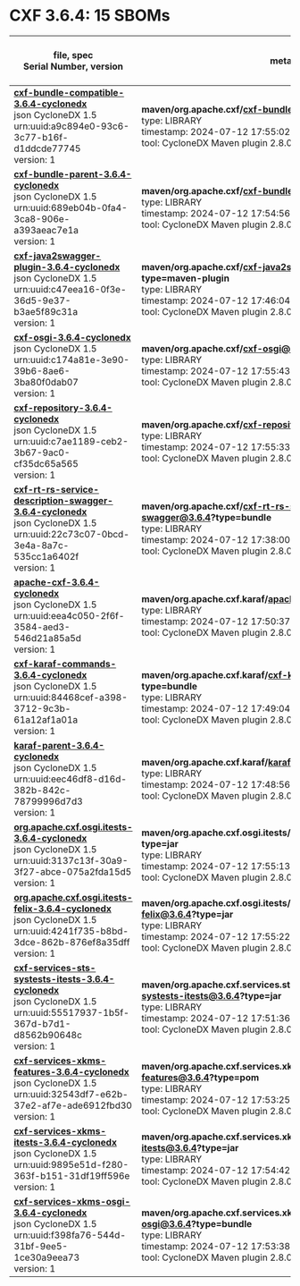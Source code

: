 CXF 3.6.4: 15 SBOMs
=======

| file, spec<br>Serial Number, version| metadata | components<br>by type<br>- libs purl types |
| ----------------------------------- | -------- | ------------------------------------------ |
| **[cxf-bundle-compatible-3.6.4-cyclonedx](maven/org.apache.cxf/cxf-bundle-compatible/3.6.4/cxf-bundle-compatible-3.6.4-cyclonedx.json)**<br>json CycloneDX 1.5<br>urn:uuid:a9c894e0-93c6-3c77-b16f-d1ddcde77745<br>version: 1 | **maven/org.apache.cxf/cxf-bundle-compatible@3.6.4?type=bundle**<br>type: LIBRARY<br>timestamp: 2024-07-12 17:55:02<br>tool: CycloneDX Maven plugin 2.8.0 | 68<br>`library`: 68 <br>- `maven`: 68  |
| **[cxf-bundle-parent-3.6.4-cyclonedx](maven/org.apache.cxf/cxf-bundle-parent/3.6.4/cxf-bundle-parent-3.6.4-cyclonedx.json)**<br>json CycloneDX 1.5<br>urn:uuid:689eb04b-0fa4-3ca8-906e-a393aeac7e1a<br>version: 1 | **maven/org.apache.cxf/cxf-bundle-parent@3.6.4?type=pom**<br>type: LIBRARY<br>timestamp: 2024-07-12 17:54:56<br>tool: CycloneDX Maven plugin 2.8.0 | 0 |
| **[cxf-java2swagger-plugin-3.6.4-cyclonedx](maven/org.apache.cxf/cxf-java2swagger-plugin/3.6.4/cxf-java2swagger-plugin-3.6.4-cyclonedx.json)**<br>json CycloneDX 1.5<br>urn:uuid:c47eea16-0f3e-36d5-9e37-b3ae5f89c31a<br>version: 1 | **maven/org.apache.cxf/cxf-java2swagger-plugin@3.6.4?type=maven-plugin**<br>type: LIBRARY<br>timestamp: 2024-07-12 17:46:04<br>tool: CycloneDX Maven plugin 2.8.0 | 121<br>`library`: 121 <br>- `maven`: 121  |
| **[cxf-osgi-3.6.4-cyclonedx](maven/org.apache.cxf/cxf-osgi/3.6.4/cxf-osgi-3.6.4-cyclonedx.json)**<br>json CycloneDX 1.5<br>urn:uuid:c174a81e-3e90-39b6-8ae6-3ba80f0dab07<br>version: 1 | **maven/org.apache.cxf/cxf-osgi@3.6.4?type=pom**<br>type: LIBRARY<br>timestamp: 2024-07-12 17:55:43<br>tool: CycloneDX Maven plugin 2.8.0 | 0 |
| **[cxf-repository-3.6.4-cyclonedx](maven/org.apache.cxf/cxf-repository/3.6.4/cxf-repository-3.6.4-cyclonedx.json)**<br>json CycloneDX 1.5<br>urn:uuid:c7ae1189-ceb2-3b67-9ac0-cf35dc65a565<br>version: 1 | **maven/org.apache.cxf/cxf-repository@3.6.4?type=pom**<br>type: LIBRARY<br>timestamp: 2024-07-12 17:55:33<br>tool: CycloneDX Maven plugin 2.8.0 | 99<br>`library`: 99 <br>- `maven`: 99  |
| **[cxf-rt-rs-service-description-swagger-3.6.4-cyclonedx](maven/org.apache.cxf/cxf-rt-rs-service-description-swagger/3.6.4/cxf-rt-rs-service-description-swagger-3.6.4-cyclonedx.json)**<br>json CycloneDX 1.5<br>urn:uuid:22c73c07-0bcd-3e4a-8a7c-535cc1a6402f<br>version: 1 | **maven/org.apache.cxf/cxf-rt-rs-service-description-swagger@3.6.4?type=bundle**<br>type: LIBRARY<br>timestamp: 2024-07-12 17:38:00<br>tool: CycloneDX Maven plugin 2.8.0 | 44<br>`library`: 44 <br>- `maven`: 44  |
| **[apache-cxf-3.6.4-cyclonedx](maven/org.apache.cxf.karaf/apache-cxf/3.6.4/apache-cxf-3.6.4-cyclonedx.json)**<br>json CycloneDX 1.5<br>urn:uuid:eea4c050-2f6f-3584-aed3-546d21a85a5d<br>version: 1 | **maven/org.apache.cxf.karaf/apache-cxf@3.6.4?type=pom**<br>type: LIBRARY<br>timestamp: 2024-07-12 17:50:37<br>tool: CycloneDX Maven plugin 2.8.0 | 154<br>`library`: 154 <br>- `maven`: 154  |
| **[cxf-karaf-commands-3.6.4-cyclonedx](maven/org.apache.cxf.karaf/cxf-karaf-commands/3.6.4/cxf-karaf-commands-3.6.4-cyclonedx.json)**<br>json CycloneDX 1.5<br>urn:uuid:84468cef-a398-3712-9c3b-61a12af1a01a<br>version: 1 | **maven/org.apache.cxf.karaf/cxf-karaf-commands@3.6.4?type=bundle**<br>type: LIBRARY<br>timestamp: 2024-07-12 17:49:04<br>tool: CycloneDX Maven plugin 2.8.0 | 21<br>`library`: 21 <br>- `maven`: 21  |
| **[karaf-parent-3.6.4-cyclonedx](maven/org.apache.cxf.karaf/karaf-parent/3.6.4/karaf-parent-3.6.4-cyclonedx.json)**<br>json CycloneDX 1.5<br>urn:uuid:eec46df8-d16d-382b-842c-78799996d7d3<br>version: 1 | **maven/org.apache.cxf.karaf/karaf-parent@3.6.4?type=pom**<br>type: LIBRARY<br>timestamp: 2024-07-12 17:48:56<br>tool: CycloneDX Maven plugin 2.8.0 | 0 |
| **[org.apache.cxf.osgi.itests-3.6.4-cyclonedx](maven/org.apache.cxf.osgi.itests/org.apache.cxf.osgi.itests/3.6.4/org.apache.cxf.osgi.itests-3.6.4-cyclonedx.json)**<br>json CycloneDX 1.5<br>urn:uuid:3137c13f-30a9-3f27-abce-075a2fda15d5<br>version: 1 | **maven/org.apache.cxf.osgi.itests/org.apache.cxf.osgi.itests@3.6.4?type=jar**<br>type: LIBRARY<br>timestamp: 2024-07-12 17:55:13<br>tool: CycloneDX Maven plugin 2.8.0 | 78<br>`library`: 78 <br>- `maven`: 78  |
| **[org.apache.cxf.osgi.itests-felix-3.6.4-cyclonedx](maven/org.apache.cxf.osgi.itests/org.apache.cxf.osgi.itests-felix/3.6.4/org.apache.cxf.osgi.itests-felix-3.6.4-cyclonedx.json)**<br>json CycloneDX 1.5<br>urn:uuid:4241f735-b8bd-3dce-862b-876ef8a35dff<br>version: 1 | **maven/org.apache.cxf.osgi.itests/org.apache.cxf.osgi.itests-felix@3.6.4?type=jar**<br>type: LIBRARY<br>timestamp: 2024-07-12 17:55:22<br>tool: CycloneDX Maven plugin 2.8.0 | 34<br>`library`: 34 <br>- `maven`: 34  |
| **[cxf-services-sts-systests-itests-3.6.4-cyclonedx](maven/org.apache.cxf.services.sts.systests/cxf-services-sts-systests-itests/3.6.4/cxf-services-sts-systests-itests-3.6.4-cyclonedx.json)**<br>json CycloneDX 1.5<br>urn:uuid:55517937-1b5f-367d-b7d1-d8562b90648c<br>version: 1 | **maven/org.apache.cxf.services.sts.systests/cxf-services-sts-systests-itests@3.6.4?type=jar**<br>type: LIBRARY<br>timestamp: 2024-07-12 17:51:36<br>tool: CycloneDX Maven plugin 2.8.0 | 85<br>`library`: 85 <br>- `maven`: 85  |
| **[cxf-services-xkms-features-3.6.4-cyclonedx](maven/org.apache.cxf.services.xkms/cxf-services-xkms-features/3.6.4/cxf-services-xkms-features-3.6.4-cyclonedx.json)**<br>json CycloneDX 1.5<br>urn:uuid:32543df7-e62b-37e2-af7e-ade6912fbd30<br>version: 1 | **maven/org.apache.cxf.services.xkms/cxf-services-xkms-features@3.6.4?type=pom**<br>type: LIBRARY<br>timestamp: 2024-07-12 17:53:25<br>tool: CycloneDX Maven plugin 2.8.0 | 0 |
| **[cxf-services-xkms-itests-3.6.4-cyclonedx](maven/org.apache.cxf.services.xkms/cxf-services-xkms-itests/3.6.4/cxf-services-xkms-itests-3.6.4-cyclonedx.json)**<br>json CycloneDX 1.5<br>urn:uuid:9895e51d-f280-363f-b151-31df19ff596e<br>version: 1 | **maven/org.apache.cxf.services.xkms/cxf-services-xkms-itests@3.6.4?type=jar**<br>type: LIBRARY<br>timestamp: 2024-07-12 17:54:42<br>tool: CycloneDX Maven plugin 2.8.0 | 62<br>`library`: 62 <br>- `maven`: 62  |
| **[cxf-services-xkms-osgi-3.6.4-cyclonedx](maven/org.apache.cxf.services.xkms/cxf-services-xkms-osgi/3.6.4/cxf-services-xkms-osgi-3.6.4-cyclonedx.json)**<br>json CycloneDX 1.5<br>urn:uuid:f398fa76-544d-31bf-9ee5-1ce30a9eea73<br>version: 1 | **maven/org.apache.cxf.services.xkms/cxf-services-xkms-osgi@3.6.4?type=bundle**<br>type: LIBRARY<br>timestamp: 2024-07-12 17:53:38<br>tool: CycloneDX Maven plugin 2.8.0 | 46<br>`library`: 46 <br>- `maven`: 46  |
